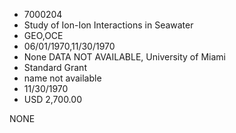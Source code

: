 * 7000204
* Study of Ion-Ion Interactions in Seawater
* GEO,OCE
* 06/01/1970,11/30/1970
* None   DATA NOT AVAILABLE, University of Miami
* Standard Grant
*   name not available
* 11/30/1970
* USD 2,700.00

NONE